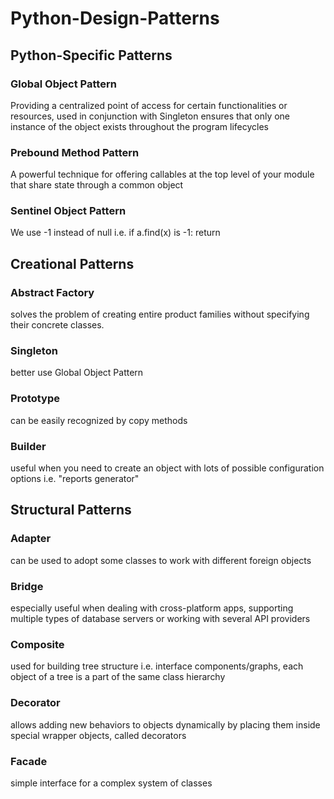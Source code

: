 # Python-Design-Patterns

## Python-Specific Patterns
### Global Object Pattern
Providing a centralized point of access for certain functionalities or resources, used in conjunction with Singleton ensures that only one instance of the object exists throughout the program lifecycles<br>
### Prebound Method Pattern
A powerful technique for offering callables at the top level of your module that share state through a common object<br>
### Sentinel Object Pattern
We use -1 instead of null i.e. if a.find(x) is -1: return <br>

## Creational Patterns
### Abstract Factory
solves the problem of creating entire product families without specifying their concrete classes.<br>

### Singleton
better use Global Object Pattern

### Prototype
can be easily recognized by copy methods

### Builder 
useful when you need to create an object with lots of possible configuration options i.e. "reports generator"

## Structural Patterns
### Adapter
can be used to adopt some classes to work with different foreign objects

### Bridge
especially useful when dealing with cross-platform apps, supporting multiple types of database servers or working with several API providers

### Composite 
used for building tree structure i.e. interface components/graphs, each object of a tree is a part of the same class hierarchy

### Decorator
allows adding new behaviors to objects dynamically by placing them inside special wrapper objects, called decorators

### Facade
simple interface for a complex system of classes
